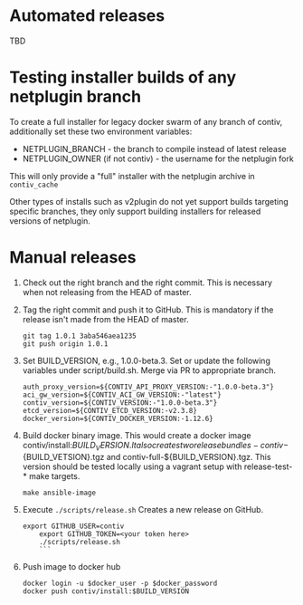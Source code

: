 # Automated releases
TBD

# Testing installer builds of any netplugin branch
To create a full installer for legacy docker swarm of any branch of contiv, additionally set these two environment variables:

* NETPLUGIN_BRANCH - the branch to compile instead of latest release
* NETPLUGIN_OWNER (if not contiv) - the username for the netplugin fork

This will only provide a "full" installer with the netplugin archive in `contiv_cache`

Other types of installs such as v2plugin do not yet support builds targeting specific branches, they only support building installers for released versions of netplugin.

# Manual releases
1. Check out the right branch and the right commit. This is necessary
when not releasing from the HEAD of master.

2. Tag the right commit and push it to GitHub. This is mandatory if the
release isn't made from the HEAD of master.
	```
	git tag 1.0.1 3aba546aea1235
	git push origin 1.0.1
	```

3. Set BUILD_VERSION, e.g., 1.0.0-beta.3. Set or update the following variables under script/build.sh. Merge via PR to appropriate branch.

	```
	auth_proxy_version=${CONTIV_API_PROXY_VERSION:-"1.0.0-beta.3"}
	aci_gw_version=${CONTIV_ACI_GW_VERSION:-"latest"}
	contiv_version=${CONTIV_VERSION:-"1.0.0-beta.3"}
	etcd_version=${CONTIV_ETCD_VERSION:-v2.3.8}
	docker_version=${CONTIV_DOCKER_VERSION:-1.12.6}
	```

4. Build docker binary image. This would create a docker image contiv/install:$BUILD_VERSION. It also creates two release bundles - contiv-${BUILD_VETSION}.tgz and contiv-full-${BUILD_VERSION}.tgz. This version should be tested locally using a vagrant setup with release-test-* make targets.

	```
	make ansible-image
	```

5. Execute ```./scripts/release.sh``` Creates a new release on GitHub.

	```
	export GITHUB_USER=contiv
        export GITHUB_TOKEN=<your token here>
        ./scripts/release.sh
        ```

6. Push image to docker hub

	```
	docker login -u $docker_user -p $docker_password
	docker push contiv/install:$BUILD_VERSION
	```
